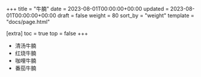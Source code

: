 +++
title = "牛腩"
date = 2023-08-01T00:00:00+00:00
updated = 2023-08-01T00:00:00+00:00
draft = false
weight = 80
sort_by = "weight"
template = "docs/page.html"

[extra]
toc = true
top = false
+++


- 清汤牛腩
- 红烧牛腩
- 咖哩牛腩
- 番茄牛腩